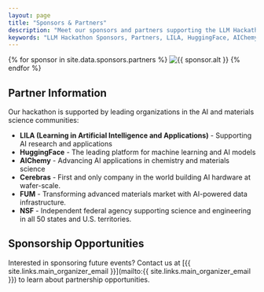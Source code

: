 ```yaml
---
layout: page
title: "Sponsors & Partners"
description: "Meet our sponsors and partners supporting the LLM Hackathon for Applications in Materials Science & Chemistry."
keywords: "LLM Hackathon Sponsors, Partners, LILA, HuggingFace, AIChemy"
---
```


<div class="sponsor-logos">
    {% for sponsor in site.data.sponsors.partners %}
    <img src="{{ sponsor.logo | relative_url }}" alt="{{ sponsor.alt }}"{% if sponsor.url and sponsor.url != '#' %} onclick="window.open('{{ sponsor.url }}', '_blank')" style="cursor: pointer;"{% endif %}>
    {% endfor %}
</div>

## Partner Information

Our hackathon is supported by leading organizations in the AI and materials science communities:

- **LILA (Learning in Artificial Intelligence and Applications)** - Supporting AI research and applications
- **HuggingFace** - The leading platform for machine learning and AI models
- **AIChemy** - Advancing AI applications in chemistry and materials science
- **Cerebras** - First and only company in the world building AI hardware at wafer-scale.
- **FUM** - Transforming advanced materials market with AI-powered data infrastructure.
- **NSF** - Independent federal agency supporting science and engineering in all 50 states and U.S. territories.

## Sponsorship Opportunities

Interested in sponsoring future events? Contact us at [{{ site.links.main_organizer_email }}](mailto:{{ site.links.main_organizer_email }}) to learn about partnership opportunities.
